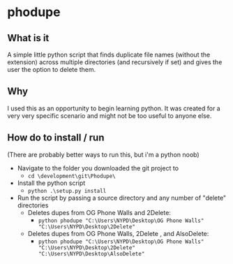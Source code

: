 # phodupe

## What is it

A simple little python script that finds duplicate file names (without the extension) across multiple directories (and recursively if set) and gives the user the option to delete them.

## Why

I used this as an opportunity to begin learning python. It was created for a very very specific scenario and might not be too useful to anyone else.

## How do to install / run

(There are probably better ways to run this, but i'm a python noob)

- Navigate to the folder you downloaded the git project to
  - `cd \development\git\Phodupe\`
- Install the python script
  - `python .\setup.py install`
- Run the script by passing a source directory and any number of "delete" directories
  - Deletes dupes from OG Phone Walls and 2Delete:
    - `python phodupe "C:\Users\NYPD\Desktop\OG Phone Walls" "C:\Users\NYPD\Desktop\2Delete"`
  - Deletes dupes from OG Phone Walls, 2Delete , and AlsoDelete:
    - `python phodupe "C:\Users\NYPD\Desktop\OG Phone Walls" "C:\Users\NYPD\Desktop\2Delete" "C:\Users\NYPD\Desktop\AlsoDelete"`
